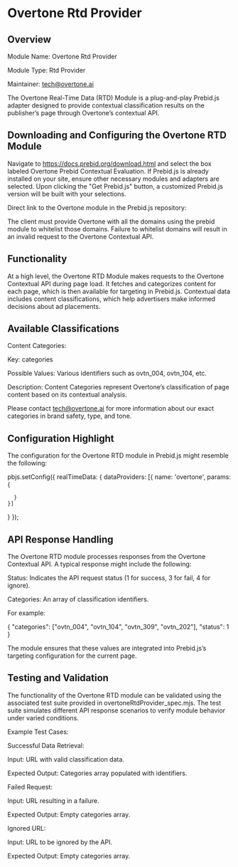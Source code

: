# Overtone Rtd Provider

## Overview

Module Name: Overtone Rtd Provider

Module Type: Rtd Provider

Maintainer: tech@overtone.ai

The Overtone Real-Time Data (RTD) Module is a plug-and-play Prebid.js adapter designed to provide contextual classification results on the publisher’s page through Overtone’s contextual API.


## Downloading and Configuring the Overtone RTD Module

Navigate to https://docs.prebid.org/download.html and select the box labeled Overtone Prebid Contextual Evaluation. If Prebid.js is already installed on your site, ensure other necessary modules and adapters are selected. Upon clicking the "Get Prebid.js" button, a customized Prebid.js version will be built with your selections.

Direct link to the Overtone module in the Prebid.js repository: 

The client must provide Overtone with all the domains using the prebid module to whitelist those domains. Failure to whitelist domains will result in an invalid request to the Overtone Contextual API.


## Functionality

At a high level, the Overtone RTD Module makes requests to the Overtone Contextual API during page load. It fetches and categorizes content for each page, which is then available for targeting in Prebid.js. Contextual data includes content classifications, which help advertisers make informed decisions about ad placements.


## Available Classifications

Content Categories:

Key: categories

Possible Values: Various identifiers such as ovtn_004, ovtn_104, etc.

Description: Content Categories represent Overtone’s classification of page content based on its contextual analysis.

Please contact tech@overtone.ai for more information about our exact categories in brand safety, type, and tone.


## Configuration Highlight

The configuration for the Overtone RTD module in Prebid.js might resemble the following:

pbjs.setConfig({
  realTimeData: {
    dataProviders: [{
      name: 'overtone',
      params: {
        
      }
    }]
  }
});


## API Response Handling

The Overtone RTD module processes responses from the Overtone Contextual API. A typical response might include the following:

Status: Indicates the API request status (1 for success, 3 for fail, 4 for ignore).

Categories: An array of classification identifiers.

For example:

{
  "categories": ["ovtn_004", "ovtn_104", "ovtn_309", "ovtn_202"],
  "status": 1
}

The module ensures that these values are integrated into Prebid.js’s targeting configuration for the current page.


## Testing and Validation

The functionality of the Overtone RTD module can be validated using the associated test suite provided in overtoneRtdProvider_spec.mjs. The test suite simulates different API response scenarios to verify module behavior under varied conditions.

Example Test Cases:

Successful Data Retrieval:

Input: URL with valid classification data.

Expected Output: Categories array populated with identifiers.

Failed Request:

Input: URL resulting in a failure.

Expected Output: Empty categories array.

Ignored URL:

Input: URL to be ignored by the API.

Expected Output: Empty categories array.
